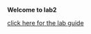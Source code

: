 **Welcome to lab2**

<a href="https://github.com/vbojko/f5-dns-automation-demo-12-1-x/blob/develop/docs/lab2/sync-group.rst">click here for the lab guide </a>
